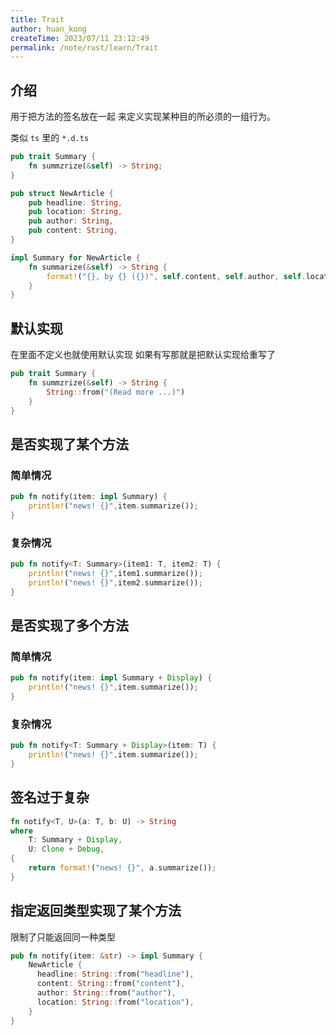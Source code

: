 ```yaml
---
title: Trait
author: huan_kong
createTime: 2023/07/11 23:12:49
permalink: /note/rust/learn/Trait
---
```


## 介绍

用于把方法的签名放在一起 来定义实现某种目的所必须的一组行为。

类似 `ts` 里的 `*.d.ts`

~~~ rust
pub trait Summary {
    fn summzrize(&self) -> String;
}

pub struct NewArticle {
    pub headline: String,
    pub location: String,
    pub author: String,
    pub content: String,
}

impl Summary for NewArticle {
    fn summarize(&self) -> String {
        format!("{}, by {} ({})", self.content, self.author, self.location);
    }
}
~~~

## 默认实现

在里面不定义也就使用默认实现 如果有写那就是把默认实现给重写了

~~~ rust
pub trait Summary {
    fn summzrize(&self) -> String {
        String::from("(Read more ...)")
    }
}
~~~

## 是否实现了某个方法

### 简单情况

~~~ rust
pub fn notify(item: impl Summary) {
    println!("news! {}",item.summarize());
}
~~~

### 复杂情况

~~~ rust
pub fn notify<T: Summary>(item1: T, item2: T) {
    println!("news! {}",item1.summarize());
    println!("news! {}",item2.summarize());
}
~~~

## 是否实现了多个方法

### 简单情况

~~~ rust
pub fn notify(item: impl Summary + Display) {
    println!("news! {}",item.summarize());
}
~~~

### 复杂情况

~~~ rust
pub fn notify<T: Summary + Display>(item: T) {
    println!("news! {}",item.summarize());
}
~~~

## 签名过于复杂

~~~ rust
fn notify<T, U>(a: T, b: U) -> String
where
    T: Summary + Display,
    U: Clone + Debug,
{
    return format!("news! {}", a.summarize());
}
~~~

## 指定返回类型实现了某个方法

限制了只能返回同一种类型

~~~ rust
pub fn notify(item: &str) -> impl Summary {
    NewArticle {
      headline: String::from("headline"),
      content: String::from("content"),
      author: String::from("author"),
      location: String::from("location"),
    }
}
~~~
